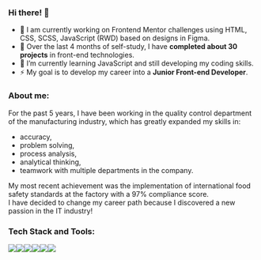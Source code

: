 ### Hi there! 👋

- 🔭 I am currently working on Frontend Mentor challenges using HTML, CSS, SCSS, JavaScript (RWD) based on designs in Figma.
- 👯 Over the last 4 months of self-study, I have <strong>completed about 30 projects</strong> in front-end technologies. 
- 🌱 I’m currently learning JavaScript and still developing my coding skills.
- ⚡ My goal is to develop my career into a <strong>Junior Front-end Developer</strong>.

### About me:

For the past 5 years, I have been working in the quality control department of the manufacturing industry, which has greatly expanded my skills in:
- accuracy,
- problem solving,
- process analysis, 
- analytical thinking,  
- teamwork with multiple departments in the company. 

My most recent achievement was the implementation of international food safety standards at the factory with a 97% compliance score. <br>
I have decided to change my career path because I discovered a new passion in the IT industry!

### Tech Stack and Tools:
<img src="https://camo.githubusercontent.com/49fbb99f92674cc6825349b154b65aaf4064aec465d61e8e1f9fb99da3d922a1/68747470733a2f2f696d672e736869656c64732e696f2f62616467652f68746d6c352d2532334533344632362e7376673f7374796c653d666f722d7468652d6261646765266c6f676f3d68746d6c35266c6f676f436f6c6f723d7768697465"><img src="https://camo.githubusercontent.com/e6b67b27998fca3bccf4c0ee479fc8f9de09d91f389cccfbe6cb1e29c10cfbd7/68747470733a2f2f696d672e736869656c64732e696f2f62616467652f637373332d2532333135373242362e7376673f7374796c653d666f722d7468652d6261646765266c6f676f3d63737333266c6f676f436f6c6f723d7768697465"><img src="https://camo.githubusercontent.com/aa2d67d682b7d59cb0955695b192fc1390c9da34e90aa0c63079c411d01a9c66/68747470733a2f2f696d672e736869656c64732e696f2f62616467652f534153532d686f7470696e6b2e7376673f7374796c653d666f722d7468652d6261646765266c6f676f3d53415353266c6f676f436f6c6f723d7768697465"><img src="https://camo.githubusercontent.com/aeddc848275a1ffce386dc81c04541654ca07b2c43bbb8ad251085c962672aea/68747470733a2f2f696d672e736869656c64732e696f2f62616467652f6a6176617363726970742d2532333332333333302e7376673f7374796c653d666f722d7468652d6261646765266c6f676f3d6a617661736372697074266c6f676f436f6c6f723d253233463744463145"><img src="https://camo.githubusercontent.com/9a8ccd8ae319ddac9934db226e7834d7e1c61a31076e7d7c04ecb5bf352967aa/68747470733a2f2f696d672e736869656c64732e696f2f62616467652f6669676d612d2532334632344531452e7376673f7374796c653d666f722d7468652d6261646765266c6f676f3d6669676d61266c6f676f436f6c6f723d7768697465"><img src="https://camo.githubusercontent.com/b49c360d2929140505abf46357862ee34511285839120d9cfa395f8b84e966e1/68747470733a2f2f696d672e736869656c64732e696f2f62616467652f5653432d3030374143433f6c6f676f3d76697375616c2d73747564696f2d636f6465266c6f676f436f6c6f723d7768697465267374796c653d666f722d7468652d6261646765">
